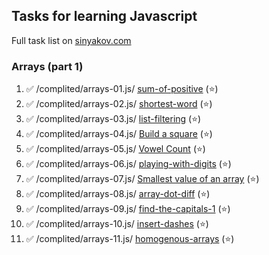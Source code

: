 ## Tasks for learning Javascript
Full task list on [sinyakov.com](sinyakov.com)
### Arrays (part 1)
1.  ✅ /complited/arrays-01.js/ [sum-of-positive](https://www.codewars.com/kata/sum-of-positive) (⭐️)
2.  ✅ /complited/arrays-02.js/ [shortest-word](https://www.codewars.com/kata/shortest-word) (⭐️)
3.  ✅ /complited/arrays-03.js/ [list-filtering](https://www.codewars.com/kata/list-filtering) (⭐️)
4.  ✅ /complited/arrays-04.js/ [Build a square](https://www.codewars.com/kata/59a96d71dbe3b06c0200009c) (⭐️)
5.  ✅ /complited/arrays-05.js/ [Vowel Count](https://www.codewars.com/kata/54ff3102c1bad923760001f3) (⭐️)
6.  ✅ /complited/arrays-06.js/ [playing-with-digits](https://www.codewars.com/kata/playing-with-digits) (⭐️)
7.  ✅ /complited/arrays-07.js/ [Smallest value of an array](https://www.codewars.com/kata/544a54fd18b8e06d240005c0) (⭐️)
8.  ✅ /complited/arrays-08.js/ [array-dot-diff](https://www.codewars.com/kata/array-dot-diff) (⭐️)
9.  ✅ /complited/arrays-09.js/ [find-the-capitals-1](https://www.codewars.com/kata/find-the-capitals-1) (⭐️)
10. ✅ /complited/arrays-10.js/ [insert-dashes](https://www.codewars.com/kata/insert-dashes) (⭐️)
11. ✅ /complited/arrays-11.js/ [homogenous-arrays](https://www.codewars.com/kata/homogenous-arrays) (⭐️)
<!-- 12. 🔄 [lottery-ticket](https://www.codewars.com/kata/lottery-ticket) (⭐️) -->
<!-- 13. 🔄 [row-weights](https://www.codewars.com/kata/row-weights) (⭐️) -->
<!-- 14. 🔄 [scrolling-text](https://www.codewars.com/kata/scrolling-text) (⭐️) -->
<!-- 15. 🔄 [Write Number in Expanded Form](https://www.codewars.com/kata/5842df8ccbd22792a4000245) (⭐️) -->
<!-- 16. 🔄 [is-every-value-in-the-array-an-array](https://www.codewars.com/kata/is-every-value-in-the-array-an-array) (⭐️) -->
<!-- 17. 🔄 [make-a-square-box](https://www.codewars.com/kata/make-a-square-box) (⭐️) -->
<!-- 18. 🔄 [magic-index](https://www.codewars.com/kata/magic-index) (⭐️) -->
<!-- 19. 🔄 [Email Address Obfuscator](https://www.codewars.com/kata/562d8d4c434582007300004e) (⭐️) -->
<!-- 20. 🔄 [Excel sheet column numbers](https://www.codewars.com/kata/55ee3ebff71e82a30000006a) (⭐️) -->
<!-- 21. 🔄 [Count the smiley faces](https://www.codewars.com/kata/583203e6eb35d7980400002a) (⭐️) -->